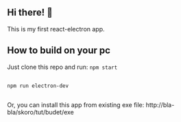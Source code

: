 ## Hi there! 👋
This is my first react-electron app.
## How to build on your pc
Just clone this repo and run:
`npm start`
##
`npm run electron-dev`
##
Or, you can install this app from existing exe file:
http://bla-bla/skoro/tut/budet/exe
